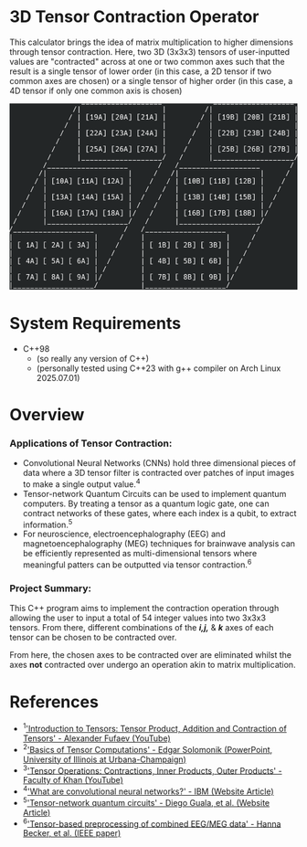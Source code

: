 # 3D Tensor Contraction Operator
This calculator brings the idea of matrix multiplication to higher dimensions through tensor contraction. Here, two 3D (3x3x3) tensors of user-inputted values are "contracted" across at one or two common axes such that the result is a single tensor of lower order (in this case, a 2D tensor if two common axes are chosen) or a single tensor of higher order (in this case, a 4D tensor if only one common axis is chosen)

<p align="center">
  <img src="Screenshot_20251026_235724.png" />
</p>

# System Requirements
* C++98
    * (so really any version of C++)
    * (personally tested using C++23 with g++ compiler on Arch Linux 2025.07.01)
 
# Overview
### Applications of Tensor Contraction:
* Convolutional Neural Networks (CNNs) hold three dimensional pieces of data where a 3D tensor filter is contracted over patches of input images to make a single output value.<sup>4</sup>
* Tensor-network Quantum Circuits can be used to implement quantum computers. By treating a tensor as a quantum logic gate, one can contract networks of these gates, where each index is a qubit, to extract information.<sup>5</sup>
* For neuroscience, electroencephalography (EEG) and magnetoencephalography (MEG) techniques for brainwave analysis can be efficiently represented as multi-dimensional tensors where meaningful patters can be outputted via tensor contraction.<sup>6</sup>

### Project Summary: 
This C++ program aims to implement the contraction operation through allowing the user to input a total of 54 integer values into two 3x3x3 tensors. From there, different combinations of the ***i,j,*** & ***k*** axes of each tensor can be chosen to be contracted over.

From here, the chosen axes to be contracted over are eliminated whilst the axes **not** contracted over undergo an operation akin to matrix multiplication.

# References
* <sup>1</sup>['Introduction to Tensors: Tensor Product, Addition and Contraction of Tensors' - Alexander Fufaev (YouTube)](https://www.youtube.com/watch?v=uaZWADpdWuQ)
* <sup>2</sup>['Basics of Tensor Computations' - Edgar Solomonik (PowerPoint, University of Illinois at Urbana-Champaign)](https://relate.cs.illinois.edu/course/cs598evs-f20/f/lectures/02-lecture.pdf)
* <sup>3</sup>['Tensor Operations: Contractions, Inner Products, Outer Products' - Faculty of Khan (YouTube)](https://www.youtube.com/watch?v=fDcfqfWRIi8)
* <sup>4</sup>['What are convolutional neural networks?' - IBM (Website Article)](https://www.ibm.com/think/topics/convolutional-neural-networks)
* <sup>5</sup>['Tensor-network quantum circuits' - Diego Guala, et al. (Website Article)](https://pennylane.ai/qml/demos/tutorial_tn_circuits/)
* <sup>6</sup>['Tensor-based preprocessing of combined EEG/MEG data' - Hanna Becker, et al. (IEEE paper)](https://ieeexplore.ieee.org/document/6333946)
